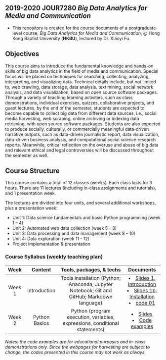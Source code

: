
## 2019-2020 JOUR7280 *Big Data Analytics for Media and Communication*

- This repository is created for the course documents of a postgraduate-level course, *Big Data Analytics for Media and Communication*, @ Hong Kong Baptist University (**HKBU**), lectured by Dr. Xiaoyi Fu.

## Objectives
This course aims to introduce the fundamental knowledge and hands-on skills of big data analytics in the field of media and communication. Special focus will be placed on techniques for searching, collecting, analyzing, interpreting, and visualizing data. Technical details include, but not limited to, web crawling, data storage, data analysis, text mining, social network analysis, and data visualization, based on open source software packages. Through a variety of teaching learning activities, such as class demonstrations, individual exercises, quizzes, collaborative projects, and guest lectures, by the end of the semester, students are expected to become capable to collect big data from different data sources, i.e., social media harvesting, web scraping, online archiving or indexing data retrieving, with open source software packages. Students are also expected to produce socially, culturally, or commercially meaningful data-driven narrative outputs, such as data-driven journalistic report, data visualization, data-driven business analysis, and computational social science research reports. Meanwhile, critical reflection on the overuse and abuse of big data and relevant ethical and legal controversies will be discussed throughout the semester as well.

## Course Structure
This course contains a total of 12 classes (weeks). Each class lasts for 3 hours. There are 11 lectures (including in-class assignments and tutorials), and 1 presentation week.

The lectures are divided into four units, and several additional workshops, plus a presentation week:
- Unit 1: Data science fundamentals and basic Python programming (week 1 – 4)
- Unit 2: Automated web data collection (week 5 – 8)
- Unit 3: Data processing and data management (week 8 – 10)
- Unit 4: Data exploration (week 11 - 12)
- Project implementation & presentation


### Course Syllabus (weekly teaching plan)

| Week | Content | Tools, packages, & techs | Documents|
| :-: | :--: | :-: | :-: |
| Week 1 | Introduction |  Tools installation (Python; Anaconda, Jupyter Notebook; Git and GitHub; Markdown language) | <li>[Slides 1. Introduction](https://github.com/shary777/JOUR7280/blob/master/slides/1%20Intro.pdf) <li>[Slides 1b. Installation](https://github.com/shary777/JOUR7280/blob/master/slides/1b%20Installation.pdf) <li>[code 01](https://github.com/shary777/JOUR7280/blob/master/codes/01_print.ipynb) |
| Week 2 | Python Basics | Python (program execution, variables, expressions, conditional statements) | <li>[Slides]() <li>[Code examples]() |

*Notes: the code examples are for educational purposes and in-class demonstrations only. Since the webpages for harvesting are subject to change, the codes presented in this course may not work as always.*

